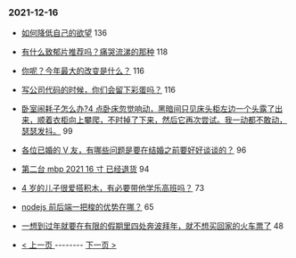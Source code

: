 ### 2021-12-16 
- [如何降低自己的欲望](https://www.v2ex.com/t/822478) 136
- [有什么致郁片推荐吗？痛哭流涕的那种](https://www.v2ex.com/t/822587) 118
- [你呢？今年最大的改变是什么？](https://www.v2ex.com/t/822553) 116
- [写公司代码的时候，你们会留下彩蛋吗？](https://www.v2ex.com/t/822562) 116
- [卧室闹耗子怎么办?4 点卧床忽觉响动，黑暗间只见床头柜左边一个头露了出来，顺着衣柜向上攀爬，不时掉了下来，然后它再次尝试。我一动都不敢动，瑟瑟发抖。](https://www.v2ex.com/t/822500) 99
- [各位已婚的 V 友，有哪些问题是要在结婚之前要好好谈谈的？](https://www.v2ex.com/t/822498) 96
- [第二台 mbp 2021 16 寸 已经退货](https://www.v2ex.com/t/822517) 94
- [4 岁的儿子很爱搭积木，有必要带他学乐高班吗？](https://www.v2ex.com/t/822507) 73
- [nodejs 前后端一把梭的优势在哪？](https://www.v2ex.com/t/822487) 65
- [一想到过年就要在有限的假期里四处奔波拜年，就不想买回家的火车票了](https://www.v2ex.com/t/822505) 48 

- [ < 上一页 ](https://github.com/able8/v2ex-hot-record/blob/master/2021-12-15.md) -------- [ 下一页 > ](https://github.com/able8/v2ex-hot-record/blob/master/2021-12-17.md)